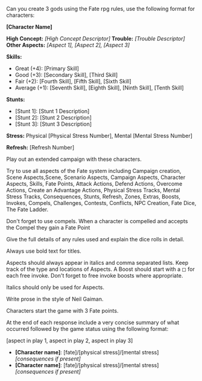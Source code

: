 Can you create 3 gods using the Fate rpg rules, use the following format for characters:

**[Character Name]**

**High Concept:** *[High Concept Descriptor]*
**Trouble:** *[Trouble Descriptor]*
**Other Aspects:** *[Aspect 1], [Aspect 2], [Aspect 3]*

**Skills:**

- Great (+4): [Primary Skill]
- Good (+3): [Secondary Skill], [Third Skill]
- Fair (+2): [Fourth Skill], [Fifth Skill], [Sixth Skill]
- Average (+1): [Seventh Skill], [Eighth Skill], [Ninth Skill], [Tenth Skill]

**Stunts:**  

- [Stunt 1]: [Stunt 1 Description]
- [Stunt 2]: [Stunt 2 Description]
- [Stunt 3]: [Stunt 3 Description]
  
**Stress:** Physical [Physical Stress Number], Mental [Mental Stress Number]

**Refresh:** [Refresh Number]

Play out an extended campaign with these characters.

Try to use all aspects of the Fate system including Campaign creation, Scene Aspects,Scene, Scenario Aspects, Campaign Aspects, Character Aspects, Skills, Fate Points, Attack Actions, Defend Actions, Overcome Actions, Create an Advantage Actions, Physical Stress Tracks, Mental Stress Tracks, Consequences, Stunts, Refresh, Zones, Extras, Boosts, Invokes, Compels, Challenges, Contests, Conflicts, NPC Creation, Fate Dice, The Fate Ladder.

Don't forget to use compels. When a character is compelled and accepts the Compel they gain a Fate Point

Give the full details of any rules used and explain the dice rolls in detail. 

Always use bold text for titles.

Aspects should always appear in italics and comma separated lists. Keep track of the type and locations of Aspects. A Boost should start with a ◻ for each free invoke. Don't forget to free invoke boosts where appropriate.

Italics should only be used for Aspects.

Write prose in the style of Neil Gaiman. 

Characters start the game with 3 Fate points.

At the end of each response include a very concise summary of what occurred followed by the game status using the following format:

[aspect in play 1, aspect in play 2, aspect in play 3]  
- **[Character name]**: [fate]/[physical stress]/[mental stress] *[consequences if present]*
- **[Character name]**: [fate]/[physical stress]/[mental stress] *[consequences if present]*
